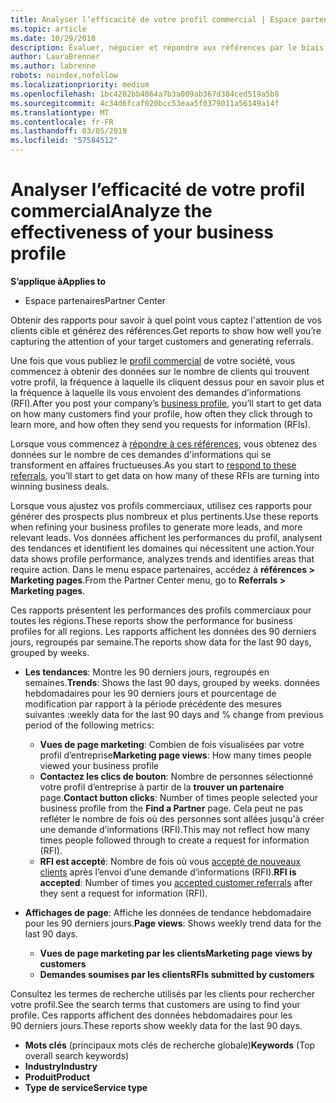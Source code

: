 ```yaml
---
title: Analyser l’efficacité de votre profil commercial | Espace partenaires
ms.topic: article
ms.date: 10/29/2018
description: Évaluer, négocier et répondre aux références par le biais de l'Espace partenaires.
author: LauraBrenner
ms.author: labrenne
robots: noindex,nofollow
ms.localizationpriority: medium
ms.openlocfilehash: 1bc4282bb4864a7b3a009ab367d384ced519a5b8
ms.sourcegitcommit: 4c34d6fcaf020bcc53eaa5f0379011a56149a14f
ms.translationtype: MT
ms.contentlocale: fr-FR
ms.lasthandoff: 03/05/2019
ms.locfileid: "57584512"
---
```

# <a name="analyze-the-effectiveness-of-your-business-profile"></a><span data-ttu-id="014f6-103">Analyser l’efficacité de votre profil commercial</span><span class="sxs-lookup"><span data-stu-id="014f6-103">Analyze the effectiveness of your business profile</span></span>
<!-- 
https://go.microsoft.com/fwlink/?linkid=849120
-->

<span data-ttu-id="014f6-104">**S’applique à**</span><span class="sxs-lookup"><span data-stu-id="014f6-104">**Applies to**</span></span>

-  <span data-ttu-id="014f6-105">Espace partenaires</span><span class="sxs-lookup"><span data-stu-id="014f6-105">Partner Center</span></span>

<span data-ttu-id="014f6-106">Obtenir des rapports pour savoir à quel point vous captez l'attention de vos clients cible et générez des références.</span><span class="sxs-lookup"><span data-stu-id="014f6-106">Get reports to show how well you’re capturing the attention of your target customers and generating referrals.</span></span>

<span data-ttu-id="014f6-107">Une fois que vous publiez le [profil commercial](create-a-marketing-profile.md) de votre société, vous commencez à obtenir des données sur le nombre de clients qui trouvent votre profil, la fréquence à laquelle ils cliquent dessus pour en savoir plus et la fréquence à laquelle ils vous envoient des demandes d’informations (RFI).</span><span class="sxs-lookup"><span data-stu-id="014f6-107">After you post your company’s [business profile](create-a-marketing-profile.md), you’ll start to get data on how many customers find your profile, how often they click through to learn more, and how often they send you requests for information (RFIs).</span></span> 

<span data-ttu-id="014f6-108">Lorsque vous commencez à [répondre à ces références](responding-to-referrals.md), vous obtenez des données sur le nombre de ces demandes d'informations qui se transforment en affaires fructueuses.</span><span class="sxs-lookup"><span data-stu-id="014f6-108">As you start to [respond to these referrals](responding-to-referrals.md), you’ll start to get data on how many of these RFIs are turning into winning business deals.</span></span>

<span data-ttu-id="014f6-109">Lorsque vous ajustez vos profils commerciaux, utilisez ces rapports pour générer des prospects plus nombreux et plus pertinents.</span><span class="sxs-lookup"><span data-stu-id="014f6-109">Use these reports when refining your business profiles to generate more leads, and more relevant leads.</span></span> <span data-ttu-id="014f6-110">Vos données affichent les performances du profil, analysent des tendances et identifient les domaines qui nécessitent une action.</span><span class="sxs-lookup"><span data-stu-id="014f6-110">Your data shows profile performance, analyzes trends and identifies areas that require action.</span></span> <span data-ttu-id="014f6-111">Dans le menu espace partenaires, accédez à **références > Marketing pages**.</span><span class="sxs-lookup"><span data-stu-id="014f6-111">From the Partner Center menu, go to **Referrals > Marketing pages**.</span></span>

<span data-ttu-id="014f6-112">Ces rapports présentent les performances des profils commerciaux pour toutes les régions.</span><span class="sxs-lookup"><span data-stu-id="014f6-112">These reports show the performance for business profiles for all regions.</span></span> <span data-ttu-id="014f6-113">Les rapports affichent les données des 90 derniers jours, regroupés par semaine.</span><span class="sxs-lookup"><span data-stu-id="014f6-113">The reports show data for the last 90 days, grouped by weeks.</span></span>

*  <span data-ttu-id="014f6-114">**Les tendances**: Montre les 90 derniers jours, regroupés en semaines.</span><span class="sxs-lookup"><span data-stu-id="014f6-114">**Trends**: Shows the last 90 days, grouped by weeks.</span></span> <span data-ttu-id="014f6-115">données hebdomadaires pour les 90 derniers jours et pourcentage de modification par rapport à la période précédente des mesures suivantes :</span><span class="sxs-lookup"><span data-stu-id="014f6-115">weekly data for the last 90 days and % change from previous period of the following metrics:</span></span>

   * <span data-ttu-id="014f6-116">**Vues de page marketing**: Combien de fois visualisées par votre profil d’entreprise</span><span class="sxs-lookup"><span data-stu-id="014f6-116">**Marketing page views**: How many times people viewed your business profile</span></span>
   * <span data-ttu-id="014f6-117">**Contactez les clics de bouton**: Nombre de personnes sélectionné votre profil d’entreprise à partir de la **trouver un partenaire** page.</span><span class="sxs-lookup"><span data-stu-id="014f6-117">**Contact button clicks**: Number of times people selected your business profile from the **Find a Partner** page.</span></span> <span data-ttu-id="014f6-118">Cela peut ne pas refléter le nombre de fois où des personnes sont allées jusqu'à créer une demande d’informations (RFI).</span><span class="sxs-lookup"><span data-stu-id="014f6-118">This may not reflect how many times people followed through to create a request for information (RFI).</span></span>
   * <span data-ttu-id="014f6-119">**RFI est accepté**: Nombre de fois où vous [accepté de nouveaux clients](responding-to-referrals.md) après l’envoi d’une demande d’informations (RFI).</span><span class="sxs-lookup"><span data-stu-id="014f6-119">**RFI is accepted**: Number of times you [accepted customer referrals](responding-to-referrals.md) after they sent a request for information (RFI).</span></span>


*  <span data-ttu-id="014f6-120">**Affichages de page**: Affiche les données de tendance hebdomadaire pour les 90 derniers jours.</span><span class="sxs-lookup"><span data-stu-id="014f6-120">**Page views**: Shows weekly trend data for the last 90 days.</span></span>
   *  <span data-ttu-id="014f6-121">**Vues de page marketing par les clients**</span><span class="sxs-lookup"><span data-stu-id="014f6-121">**Marketing page views by customers**</span></span>
   *  <span data-ttu-id="014f6-122">**Demandes soumises par les clients**</span><span class="sxs-lookup"><span data-stu-id="014f6-122">**RFIs submitted by customers**</span></span>

<span data-ttu-id="014f6-123">Consultez les termes de recherche utilisés par les clients pour rechercher votre profil.</span><span class="sxs-lookup"><span data-stu-id="014f6-123">See the search terms that customers are using to find your profile.</span></span> <span data-ttu-id="014f6-124">Ces rapports affichent des données hebdomadaires pour les 90 derniers jours.</span><span class="sxs-lookup"><span data-stu-id="014f6-124">These reports show weekly data for the last 90 days.</span></span>

*  <span data-ttu-id="014f6-125">**Mots clés** (principaux mots clés de recherche globale)</span><span class="sxs-lookup"><span data-stu-id="014f6-125">**Keywords** (Top overall search keywords)</span></span> 
*  <span data-ttu-id="014f6-126">**Industry**</span><span class="sxs-lookup"><span data-stu-id="014f6-126">**Industry**</span></span>
*  <span data-ttu-id="014f6-127">**Produit**</span><span class="sxs-lookup"><span data-stu-id="014f6-127">**Product**</span></span>
*  <span data-ttu-id="014f6-128">**Type de service**</span><span class="sxs-lookup"><span data-stu-id="014f6-128">**Service type**</span></span>

